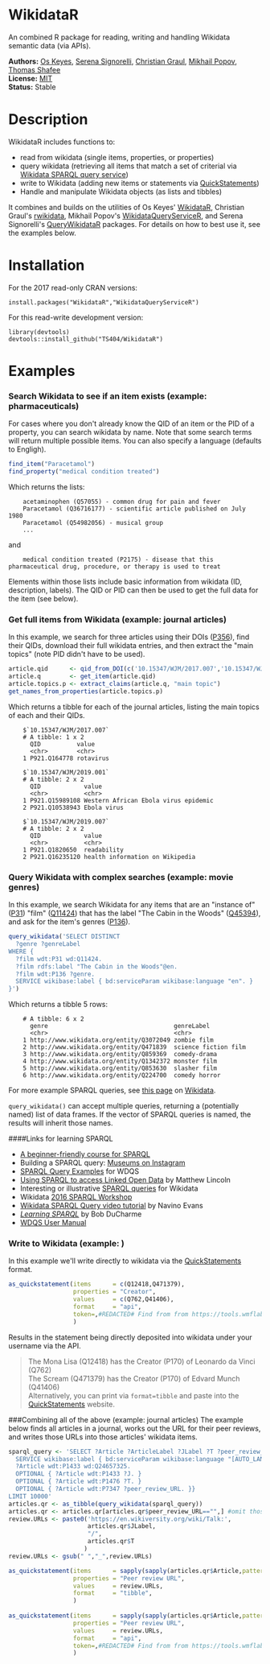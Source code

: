 WikidataR
=========

An combined R package for reading, writing and handling Wikidata semantic data (via APIs).

__Authors:__ [Os Keyes](https://github.com/Ironholds), [Serena Signorelli](https://github.com/serenasignorelli), [Christian Graul](https://github.com/chgrl), [Mikhail Popov](https://github.com/bearloga), [Thomas Shafee](https://github.com/TS404)<br/> 
__License:__ [MIT](http://opensource.org/licenses/MIT)<br/>
__Status:__ Stable

Description
======
WikidataR includes functions to:
- read from wikidata (single items, properties, or properties)
- query wikidata (retrieving all items that match a set of criterial via [Wikidata SPARQL query service](https://query.wikidata.org))
- write to Wikidata (adding new items or statements via [QuickStatements](https://tools.wmflabs.org/quickstatements)) 
- Handle and manipulate Wikidata objects (as lists and tibbles)

It combines and builds on the utilities of Os Keyes' [WikidataR](https://github.com/Ironholds/WikidataR), Christian Graul's
[rwikidata](https://github.com/chgrl/rwikidata), Mikhail Popov's [WikidataQueryServiceR](https://github.com/bearloga/WikidataQueryServiceR), and Serena Signorelli's [QueryWikidataR](https://github.com/serenasignorelli/QueryWikidataR) packages. For details on how to best use it, see the examples below.

Installation
======

For the 2017 read-only CRAN versions:

    install.packages("WikidataR","WikidataQueryServiceR")
    
For this read-write development version:

    library(devtools)
    devtools::install_github("TS404/WikidataR")

Examples
======
### Search Wikidata to see if an item exists (example: pharmaceuticals)
For cases where you don't already know the QID of an item or the PID of a property, you can search wikidata by name. Note that some search terms will return multiple possible items. You can also specify a language (defaults to Engligh).

``` r
find_item("Paracetamol")
find_property("medical condition treated")
```
Which returns the lists: 

```
    acetaminophen (Q57055) - common drug for pain and fever  
    Paracetamol (Q36716177) - scientific article published on July 1980  
    Paracetamol (Q54982056) - musical group  
    ...
```

and
```
    medical condition treated (P2175) - disease that this pharmaceutical drug, procedure, or therapy is used to treat 
```
Elements within those lists include basic information from wikidata (ID, description, labels). The QID or PID can then be used to get the full data for the item (see below).

### Get full items from Wikidata (example: journal articles)
In this example, we search for three articles using their DOIs ([P356](https://www.wikidata.org/wiki/Property:P356)), find their QIDs, download their full wikidata entries, and then extract the "main topics" (note PID didn't have to be used).

``` r
article.qid      <- qid_from_DOI(c('10.15347/WJM/2017.007','10.15347/WJM/2019.001','10.15347/WJM/2019.007'))
article.q        <- get_item(article.qid)
article.topics.p <- extract_claims(article.q, "main topic")
get_names_from_properties(article.topics.p)
```
Which returns a tibble for each of the journal articles, listing the main topics of each and their QIDs.
```
    $`10.15347/WJM/2017.007`
    # A tibble: 1 x 2
      QID          value    
      <chr>        <chr>    
    1 P921.Q164778 rotavirus

    $`10.15347/WJM/2019.001`
    # A tibble: 2 x 2
      QID            value                               
      <chr>          <chr>                               
    1 P921.Q15989108 Western African Ebola virus epidemic
    2 P921.Q10538943 Ebola virus                         

    $`10.15347/WJM/2019.007`
    # A tibble: 2 x 2
      QID            value                          
      <chr>          <chr>                          
    1 P921.Q1820650  readability                    
    2 P921.Q16235120 health information on Wikipedia
```

### Query Wikidata with complex searches (example: movie genres)

In this example, we search Wikidata for any items that are an "instance of" ([P31](https://www.wikidata.org/wiki/Property:P31)) "film" ([Q11424](https://www.wikidata.org/wiki/Q11424)) that has the label "The Cabin in the Woods" ([Q45394](https://www.wikidata.org/wiki/Q45394)), and ask for the item's genres ([P136](https://www.wikidata.org/wiki/Property:P136)).

``` r
query_wikidata('SELECT DISTINCT
  ?genre ?genreLabel
WHERE {
  ?film wdt:P31 wd:Q11424.
  ?film rdfs:label "The Cabin in the Woods"@en.
  ?film wdt:P136 ?genre.
  SERVICE wikibase:label { bd:serviceParam wikibase:language "en". }
}')
```
Which returns a tibble 5 rows:
```
    # A tibble: 6 x 2
      genre                                   genreLabel          
      <chr>                                   <chr>               
    1 http://www.wikidata.org/entity/Q3072049 zombie film         
    2 http://www.wikidata.org/entity/Q471839  science fiction film
    3 http://www.wikidata.org/entity/Q859369  comedy-drama        
    4 http://www.wikidata.org/entity/Q1342372 monster film        
    5 http://www.wikidata.org/entity/Q853630  slasher film        
    6 http://www.wikidata.org/entity/Q224700  comedy horror    
```

For more example SPARQL queries, see [this page](https://www.wikidata.org/wiki/Wikidata:SPARQL_query_service/queries/examples) on [Wikidata](https://www.wikidata.org/wiki/Wikidata:Main_Page).

`query_wikidata()` can accept multiple queries, returning a (potentially named) list of data frames. If the vector of SPARQL queries is named, the results will inherit those names.

####Links for learning SPARQL

-   [A beginner-friendly course for SPARQL](https://www.wikidata.org/wiki/Wikidata:A_beginner-friendly_course_for_SPARQL)
-   Building a SPARQL query: [Museums on Instagram](https://www.wikidata.org/wiki/Help:SPARQL/Building_a_query/Museums_on_Instagram)
-   [SPARQL Query Examples](https://www.wikidata.org/wiki/Wikidata:SPARQL_query_service/queries/examples) for WDQS
-   [Using SPARQL to access Linked Open Data](http://programminghistorian.org/lessons/graph-databases-and-SPARQL) by Matthew Lincoln
-   Interesting or illustrative [SPARQL queries](https://www.wikidata.org/wiki/Wikidata:SPARQL_query_service/queries) for Wikidata
-   Wikidata [2016 SPARQL Workshop](https://www.wikidata.org/wiki/Wikidata:SPARQL_query_service/2016_SPARQL_Workshop)
-   [Wikidata SPARQL Query video tutorial](https://www.youtube.com/watch?v=1jHoUkj_mKw) by Navino Evans
-   *[Learning SPARQL](http://www.learningsparql.com/)* by Bob DuCharme
-   [WDQS User Manual](https://www.mediawiki.org/wiki/Wikidata_query_service/User_Manual)

### Write to Wikidata (example: )
In this example we'll write directly to wikidata via the [QuickStatements](https://tools.wmflabs.org/quickstatements) format.
``` r
as_quickstatement(items      = c(Q12418,Q471379),
                  properties = "Creator",
                  values     = c(Q762,Q41406),
                  format     = "api",
                  token=,#REDACTED# Find from from https://tools.wmflabs.org/quickstatements/#/user
                  )
```
Results in the statement being directly deposited into wikidata under your username via the API.  
> The Mona Lisa (Q12418) has the Creator (P170) of Leonardo da Vinci (Q762)  
> The Scream (Q471379) has the Creator (P170) of Edvard Munch (Q41406)  
Alternatively, you can print via <code>format=tibble</code> and paste into the [QuickStatements](https://tools.wmflabs.org/quickstatements) website.

###Combining all of the above (example: journal articles)
The example below finds all articles in a journal, works out the URL for their peer reviews, and writes those URLs into those articles' wikidata items.
``` r
sparql_query <- 'SELECT ?Article ?ArticleLabel ?JLabel ?T ?peer_review_URL WHERE {
  SERVICE wikibase:label { bd:serviceParam wikibase:language "[AUTO_LANGUAGE],en". }
  ?Article wdt:P1433 wd:Q24657325.
  OPTIONAL { ?Article wdt:P1433 ?J. }
  OPTIONAL { ?Article wdt:P1476 ?T. }
  OPTIONAL { ?Article wdt:P7347 ?peer_review_URL. }}
LIMIT 10000'
articles.qr <- as_tibble(query_wikidata(sparql_query))
articles.qr <- articles.qr[articles.qr$peer_review_URL=="",] #omit those with review URLs listed
review.URLs <- paste0('https://en.wikiversity.org/wiki/Talk:',
                      articles.qr$JLabel,
                      "/",
                      articles.qr$T
                     )
review.URLs <- gsub(" ","_",review.URLs)

as_quickstatement(items      = sapply(sapply(articles.qr$Article,pattern = "/",stringr::str_split),tail,1),
                  properties = "Peer review URL",
                  values     = review.URLs,
                  format     = "tibble",
                  )
                  
as_quickstatement(items      = sapply(sapply(articles.qr$Article,pattern = "/",stringr::str_split),tail,1),
                  properties = "Peer review URL",
                  values     = review.URLs,
                  format     = "api",
                  token=,#REDACTED# Find from from https://tools.wmflabs.org/quickstatements/#/user
                  )
```
